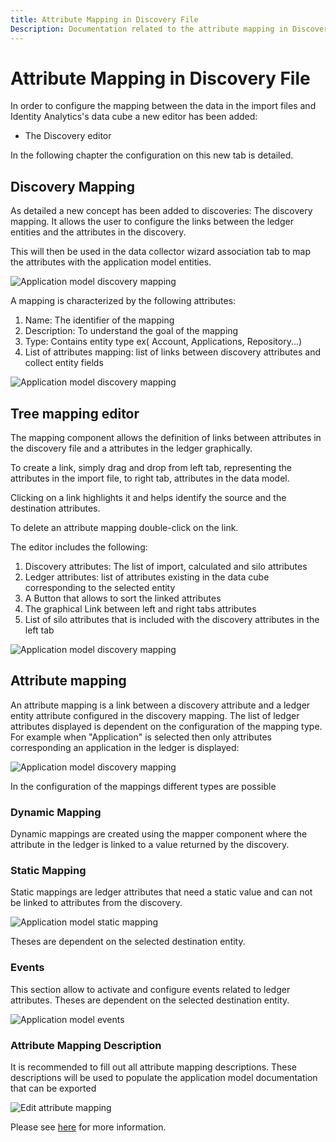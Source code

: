 ```yaml
---
title: Attribute Mapping in Discovery File
Description: Documentation related to the attribute mapping in Discovery File
---
```


# Attribute Mapping in Discovery File

In order to configure the mapping between the data in the import files and Identity Analytics's data cube a new editor has been added:

- The Discovery editor

In the following chapter the configuration on this new tab is detailed.

## Discovery Mapping

As detailed a new concept has been added to discoveries: The discovery mapping. It allows the user to configure the links between the ledger entities and the attributes in the discovery.

This will then be used in the data collector wizard association tab to map the attributes with the application model entities.

![Application model discovery mapping](./images/appmodel_discovery_mapping_2.png "Application model discovery mapping")

A mapping is characterized by the following attributes:

1. Name: The identifier of the mapping
2. Description: To understand the goal of the mapping
3. Type: Contains entity type ex( Account, Applications, Repository...)
4. List of attributes mapping: list of links between discovery attributes and collect entity fields

![Application model discovery mapping](./images/appmodel_mapping_settings.png "Application model discovery mapping")

## Tree mapping editor

The mapping component allows the definition of links between attributes in the discovery file and a attributes in the ledger graphically.

To create a link, simply drag and drop from left tab, representing the attributes in the import file, to right tab, attributes in the data model.

Clicking on a link highlights it and helps identify the source and the destination attributes.

To delete an attribute mapping double-click on the link.

The editor includes the following:

1. Discovery attributes: The list of import, calculated and silo attributes
2. Ledger attributes: list of attributes existing in the data cube corresponding to the selected entity
3. A Button that allows to sort the linked attributes
4. The graphical Link between left and right tabs attributes
5. List of silo attributes that is included with the discovery attributes in the left tab

![Application model discovery mapping](./images/appmodel_treemapper.png "Application model discovery mapping")

## Attribute mapping

An attribute mapping is a link between a discovery attribute and a ledger entity attribute configured in the discovery mapping.
The list of ledger attributes displayed is dependent on the configuration of the mapping type.
For example when "Application" is selected then only attributes corresponding an application in the ledger is displayed:

![Application model discovery mapping](./images/appmodel_discovery_attributes_mapping.png "Application model discovery mapping")

In the configuration of the mappings different types are possible

### Dynamic Mapping

Dynamic mappings are created using the mapper component where the attribute in the ledger is linked to a value returned by the discovery.

### Static Mapping

Static mappings are ledger attributes that need a static value and can not be linked to attributes from the discovery.

![Application model static mapping](./images/appmodel_static_mapping.png "Application model static mapping")

Theses are dependent on the selected destination entity.

### Events

This section allow to activate and configure events related to ledger attributes. Theses are dependent on the selected destination entity.

![Application model events](./images/appmodel_events.png "Application model events")

### Attribute Mapping Description

It is recommended to fill out all attribute mapping descriptions. These descriptions will be used to populate the application model documentation that can be exported

![Edit attribute mapping](./images/appmodel_attribute_mapping-2.png "Edit attribute mapping")

Please see [here](collect-wizard-editor.md/#generate-documentation) for more information.
